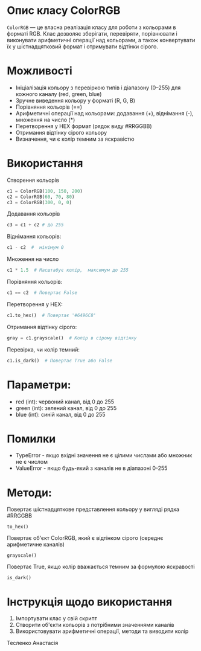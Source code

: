 # Опис класу ColorRGB
`ColorRGB` — це власна реалізація класу для роботи з кольорами в форматі RGB. Клас дозволяє зберігати, перевіряти, порівнювати і виконувати арифметичні операції над кольорами, а також конвертувати їх у шістнадцятковий формат і отримувати відтінки сірого.
# Можливості
- Ініціалізація кольору з перевіркою типів і діапазону (0–255) для кожного каналу (red, green, blue)
- Зручне виведення кольору у форматі (R, G, B)
- Порівняння кольорів (==)
- Арифметичні операції над кольорами: додавання (+), віднімання (-), множення на число (*)
- Перетворення у HEX формат (рядок виду #RRGGBB)
- Отримання відтінку сірого кольору
- Визначення, чи є колір темним за яскравістю
# Використання
Створення кольорів
```python
c1 = ColorRGB(100, 150, 200)
c2 = ColorRGB(60, 70, 80)
c3 = ColorRGB(300, 0, 0)
```
Додавання кольорів
```python
c3 = c1 + c2 # до 255
```
Віднімання кольорів:
```python
c1 - c2  #  мінімум 0
```
Множення на число 
```python
c1 * 1.5  # Масштабує колір,  максимум до 255
```
Порівняння кольорів:
```python
c1 == c2  # Повертає False
```
Перетворення у HEX:
```python
c1.to_hex()  # Повертає '#6496C8'
```
Отримання відтінку сірого:
```python
gray = c1.grayscale()  # Колір в сірому відтінку
```
Перевірка, чи колір темний:
```python
c1.is_dark()  # Повертає True або False
```
# Параметри:
- red (int): червоний канал, від 0 до 255
- green (int): зелений канал, від 0 до 255
- blue (int): синій канал, від 0 до 255
# Помилки
- TypeError - якщо вхідні значення не є цілими числами або множник не є числом
- ValueError - якщо будь-який з каналів не в діапазоні 0-255
# Методи:
Повертає шістнадцяткове представлення кольору у вигляді рядка #RRGGBB

`to_hex()`

Повертає об'єкт ColorRGB, який є відтінком сірого (середнє арифметичне каналів)

`grayscale()`

Повертає True, якщо колір вважається темним за формулою яскравості

`is_dark()`

# Інструкція щодо використання
1. Імпортувати клас у свій скрипт
2. Створити об'єкти кольорів з потрібними значеннями каналів
3. Використовувати арифметичні операції, методи та виводити колір

Тесленко Анастасія
